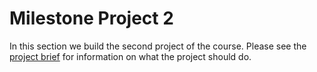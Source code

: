 # Milestone Project 2

In this section we build the second project of the course. Please see the [project brief](Milestone%20Project%202%20Brief.pdf) for information on what the project should do.